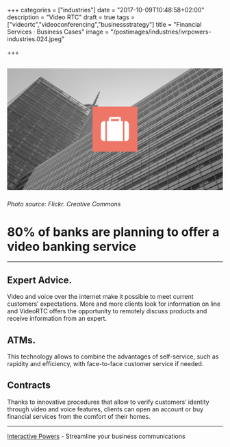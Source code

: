 +++
categories = ["industries"]
date = "2017-10-09T10:48:58+02:00"
description = "Video RTC"
draft = true
tags = ["videortc","videoconferencing","businessstrategy"]
title = "Financial Services · Business Cases"
image = "/postimages/industries/ivrpowers-industries.024.jpeg"

+++

![bank building](/postimages/industries/ivrpowers-industries.024.jpeg)
-----------
###### Photo source: Flickr. Creative Commons

# 80% of banks are planning to offer a video banking service
---


## Expert Advice.

Video and voice over the internet make it possible to meet current customers’ expectations. More and more clients look for information on line and VideoRTC offers the opportunity to remotely discuss products and receive information from an expert.


## ATMs.

This technology allows to combine the advantages of self-service, such as rapidity and efficiency, with face-to-face customer service if needed.


## Contracts
Thanks to innovative procedures that allow to verify customers’ identity through video and voice features, clients can open an account or buy financial services from the comfort of their homes.


---
[Interactive Powers](http://www.ivrpowers.com/) - Streamline your business communications



